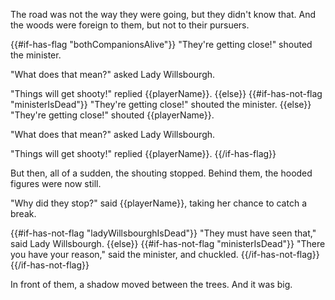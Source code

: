 The road was not the way they were going, but they didn't know that. And the woods were foreign to them, but not to their pursuers.

{{#if-has-flag "bothCompanionsAlive"}}
"They're getting close!" shouted the minister.

"What does that mean?" asked Lady Willsbourgh.

"Things will get shooty!" replied {{playerName}}.
{{else}}
{{#if-has-not-flag "ministerIsDead"}}
"They're getting close!" shouted the minister.
{{else}}
"They're getting close!" shouted {{playerName}}.

"What does that mean?" asked Lady Willsbourgh.

"Things will get shooty!" replied {{playerName}}.
{{/if-has-flag}}

But then, all of a sudden, the shouting stopped. Behind them, the hooded figures were now still.

"Why did they stop?" said {{playerName}}, taking her chance to catch a break.

{{#if-has-not-flag "ladyWillsbourghIsDead"}}
"They must have seen that," said Lady Willsbourgh.
{{else}}
{{#if-has-not-flag "ministerIsDead"}}
"There you have your reason," said the minister, and chuckled.
{{/if-has-not-flag}}
{{/if-has-not-flag}}

In front of them, a shadow moved between the trees. And it was big.
